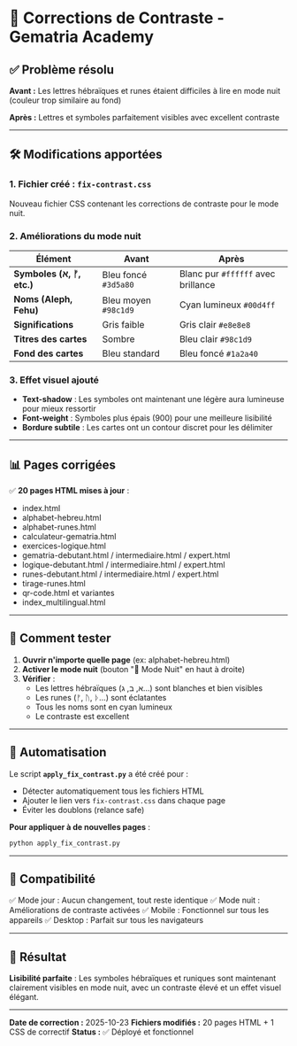# 🎨 Corrections de Contraste - Gematria Academy

## ✅ Problème résolu

**Avant :** Les lettres hébraïques et runes étaient difficiles à lire en mode nuit (couleur trop similaire au fond)

**Après :** Lettres et symboles parfaitement visibles avec excellent contraste

---

## 🛠️ Modifications apportées

### 1. Fichier créé : `fix-contrast.css`
Nouveau fichier CSS contenant les corrections de contraste pour le mode nuit.

### 2. Améliorations du mode nuit

| Élément | Avant | Après |
|---------|-------|-------|
| **Symboles (א, ᚠ, etc.)** | Bleu foncé `#3d5a80` | Blanc pur `#ffffff` avec brillance |
| **Noms (Aleph, Fehu)** | Bleu moyen `#98c1d9` | Cyan lumineux `#00d4ff` |
| **Significations** | Gris faible | Gris clair `#e8e8e8` |
| **Titres des cartes** | Sombre | Bleu clair `#98c1d9` |
| **Fond des cartes** | Bleu standard | Bleu foncé `#1a2a40` |

### 3. Effet visuel ajouté
- **Text-shadow** : Les symboles ont maintenant une légère aura lumineuse pour mieux ressortir
- **Font-weight** : Symboles plus épais (900) pour une meilleure lisibilité
- **Bordure subtile** : Les cartes ont un contour discret pour les délimiter

---

## 📊 Pages corrigées

✅ **20 pages HTML mises à jour** :
- index.html
- alphabet-hebreu.html
- alphabet-runes.html
- calculateur-gematria.html
- exercices-logique.html
- gematria-debutant.html / intermediaire.html / expert.html
- logique-debutant.html / intermediaire.html / expert.html
- runes-debutant.html / intermediaire.html / expert.html
- tirage-runes.html
- qr-code.html et variantes
- index_multilingual.html

---

## 🧪 Comment tester

1. **Ouvrir n'importe quelle page** (ex: alphabet-hebreu.html)
2. **Activer le mode nuit** (bouton "🌙 Mode Nuit" en haut à droite)
3. **Vérifier** :
   - Les lettres hébraïques (א, ב, ג...) sont blanches et bien visibles
   - Les runes (ᚠ, ᚢ, ᚦ...) sont éclatantes
   - Tous les noms sont en cyan lumineux
   - Le contraste est excellent

---

## 🔄 Automatisation

Le script **`apply_fix_contrast.py`** a été créé pour :
- Détecter automatiquement tous les fichiers HTML
- Ajouter le lien vers `fix-contrast.css` dans chaque page
- Éviter les doublons (relance safe)

**Pour appliquer à de nouvelles pages** :
```bash
python apply_fix_contrast.py
```

---

## 📱 Compatibilité

✅ Mode jour : Aucun changement, tout reste identique
✅ Mode nuit : Améliorations de contraste activées
✅ Mobile : Fonctionnel sur tous les appareils
✅ Desktop : Parfait sur tous les navigateurs

---

## 🎯 Résultat

**Lisibilité parfaite** : Les symboles hébraïques et runiques sont maintenant clairement visibles en mode nuit, avec un contraste élevé et un effet visuel élégant.

---

**Date de correction :** 2025-10-23
**Fichiers modifiés :** 20 pages HTML + 1 CSS de correctif
**Status :** ✅ Déployé et fonctionnel
